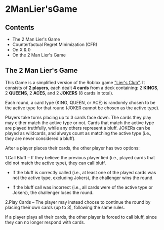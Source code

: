 # 2ManLier'sGame

## Contents

- The 2 Man Lier's Game
- Counterfactual Regret Minimization (CFR)
- On X & 0
- On the 2 Man Lier's Game

## The 2 Man Lier's Game

This Game is a simplified version of the Roblox game ["Lier's Club"](https://www.roblox.com/games/81080628786688/Liars-Club).
It consists of **2 players**, each dealt **4 cards** from a deck containing: 2 **KINGS**, 2 **QUEENS**, 2 **ACES**, and 2 **JOKERS** (8 cards in total).

Each round, a card type (KING, QUEEN, or ACE) is randomly chosen to be the active type for that round (JOKER cannot be chosen as the active type).

Players take turns placing up to 3 cards face down. The cards they play may either match the active type or not. Cards that match the active type are played truthfully, while any others represent a bluff. JOKERs can be played as wildcards, and always count as matching the active type (i.e., they are never considered a bluff).

After a player places their cards, the other player has two options:

1.Call Bluff – If they believe the previous player lied (i.e., played cards that did not match the active type), they can call bluff.

 - If the bluff is correctly called (i.e., at least one of the played cards was not the active type, excluding Jokers), the challenger wins the round.

 - If the bluff call was incorrect (i.e., all cards were of the active type or Jokers), the challenger loses the round.

2.Play Cards – The player may instead choose to continue the round by placing their own cards (up to 3), following the same rules.

If a player plays all their cards, the other player is forced to call bluff, since they can no longer respond with cards.